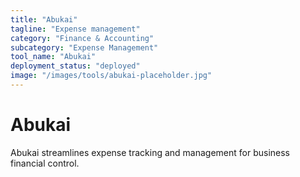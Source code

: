 ```yaml
---
title: "Abukai"
tagline: "Expense management"
category: "Finance & Accounting"
subcategory: "Expense Management"
tool_name: "Abukai"
deployment_status: "deployed"
image: "/images/tools/abukai-placeholder.jpg"
---
```


# Abukai

Abukai streamlines expense tracking and management for business financial control.
